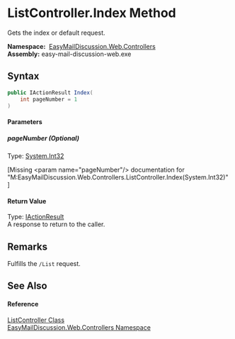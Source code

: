 ListController.Index Method
===========================
Gets the index or default request.

  **Namespace:**  [EasyMailDiscussion.Web.Controllers][1]  
  **Assembly:** easy-mail-discussion-web.exe

Syntax
------

```csharp
public IActionResult Index(
	int pageNumber = 1
)
```

#### Parameters

##### *pageNumber* (Optional)
Type: [System.Int32][2]  

[Missing &lt;param name="pageNumber"/> documentation for "M:EasyMailDiscussion.Web.Controllers.ListController.Index(System.Int32)"]


#### Return Value
Type: [IActionResult][3]  
 A response to return to the caller. 

Remarks
-------
 Fulfills the `/List` request. 

See Also
--------

#### Reference
[ListController Class][4]  
[EasyMailDiscussion.Web.Controllers Namespace][1]  

[1]: ../README.md
[2]: https://docs.microsoft.com/dotnet/api/system.int32
[3]: https://docs.microsoft.com/dotnet/api/microsoft.aspnetcore.mvc.iactionresult
[4]: README.md